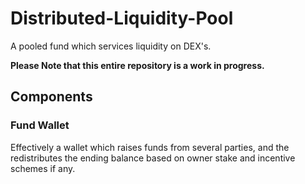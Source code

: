 # Distributed-Liquidity-Pool
A pooled fund which services liquidity on DEX's.

**Please Note that this entire repository is a work in progress.** 

## Components

### Fund Wallet
Effectively a wallet which raises funds from several parties, and the  redistributes the ending balance based on owner stake and incentive schemes if any.
